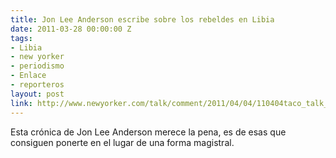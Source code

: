 ```yaml
---
title: Jon Lee Anderson escribe sobre los rebeldes en Libia
date: 2011-03-28 00:00:00 Z
tags:
- Libia
- new yorker
- periodismo
- Enlace
- reporteros
layout: post
link: http://www.newyorker.com/talk/comment/2011/04/04/110404taco_talk_anderson
---
```


Esta crónica de Jon Lee Anderson merece la pena, es de esas que consiguen ponerte en el lugar de una forma magistral. 